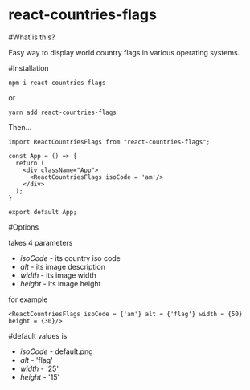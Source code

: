 # react-countries-flags

#What is this?

Easy way to display world country flags in various operating systems. 

#Installation

`npm i react-countries-flags`

or

`yarn add react-countries-flags`

Then...

```
import ReactCountriesFlags from "react-countries-flags";

const App = () => {
  return (
    <div className="App">
      <ReactCountriesFlags isoCode = 'am'/>
    </div>
  );
}

export default App;

```
#Options

<ReactCountriesFlags/> takes 4 parameters
* *isoCode* - its country iso code
* *alt* - its image description
* *width* - its image width
* *height* - its image height

for example 

```
<ReactCountriesFlags isoCode = {'am'} alt = {'flag'} width = {50} height = {30}/>
```

#default values is

* *isoCode* - default.png
* *alt* - 'flag'
* *width* - '25'
* *height* - '15'
